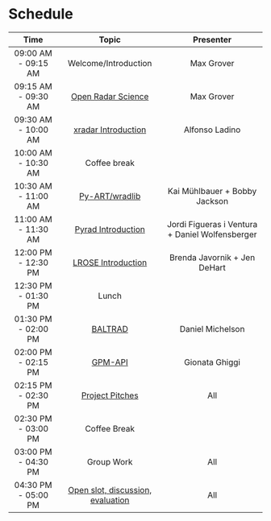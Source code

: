 # Schedule

| Time                | Topic                     | Presenter        |
| :---:               |    :----:                 |    :---:         |
| 09:00 AM - 09:15 AM | Welcome/Introduction      | Max Grover    |
| 09:15 AM - 09:30 AM | [Open Radar Science](presentations/intro-to-open-radar-science.ipynb)        | Max Grover       |
| 09:30 AM - 10:00 AM | [xradar Introduction](notebooks/xradar-pyart/xradar-basics.ipynb)       | Alfonso Ladino   |
| 10:00 AM - 10:30 AM | Coffee break              |                  |
| 10:30 AM - 11:00 AM | [Py-ART/wradlib](notebooks/xradar-pyart/pyart-basics.ipynb)            | Kai Mühlbauer + Bobby Jackson |
| 11:00 AM - 11:30 AM | [Pyrad Introduction](notebooks/pyrad/description-pyrad-tutorial.ipynb)        | Jordi Figueras i Ventura + Daniel Wolfensberger    |
| 12:00 PM - 12:30 PM | [LROSE Introduction](notebooks/lrose/LROSE_Basics.ipynb)                     | Brenda Javornik + Jen DeHart |
| 12:30 PM - 01:30 PM | Lunch                     |                              |
| 01:30 PM - 02:00 PM | [BALTRAD](notebooks/baltrad/baltrad_short_course/0_BALTRAD_IO)                   | Daniel Michelson             |
| 02:00 PM - 02:15 PM | [GPM-API](notebooks/gpm-api/gpm-api-intro.ipynb)                   | Gionata Ghiggi                          |
| 02:15 PM - 02:30 PM | [Project Pitches](projects.md)           | All                          |
| 02:30 PM - 03:00 PM | Coffee Break              |                              |
| 03:00 PM - 04:30 PM | Group Work                | All                          |
| 04:30 PM - 05:00 PM | [Open slot, discussion, evaluation](https://forms.gle/hNWRY1mjppKTUdrC9) | All                  |

